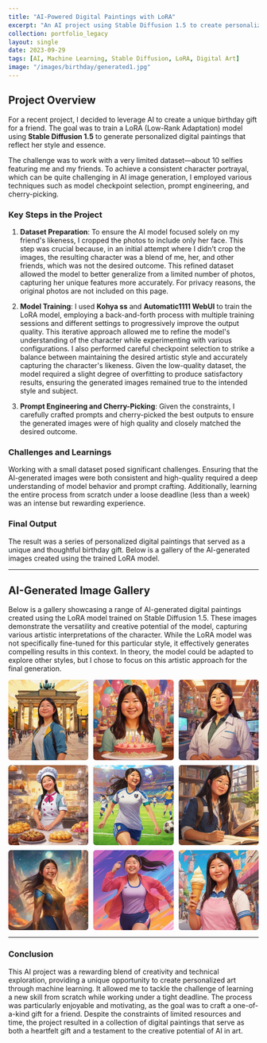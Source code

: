```yaml
---
title: "AI-Powered Digital Paintings with LoRA"
excerpt: "An AI project using Stable Diffusion 1.5 to create personalized digital paintings for a birthday gift."
collection: portfolio_legacy
layout: single
date: 2023-09-29
tags: [AI, Machine Learning, Stable Diffusion, LoRA, Digital Art]
image: "/images/birthday/generated1.jpg"
---
```


## Project Overview

For a recent project, I decided to leverage AI to create a unique birthday gift for a friend. The goal was to train a LoRA (Low-Rank Adaptation) model using **Stable Diffusion 1.5** to generate personalized digital paintings that reflect her style and essence.

The challenge was to work with a very limited dataset—about 10 selfies featuring me and my friends. To achieve a consistent character portrayal, which can be quite challenging in AI image generation, I employed various techniques such as model checkpoint selection, prompt engineering, and cherry-picking.

### Key Steps in the Project

1. **Dataset Preparation**: To ensure the AI model focused solely on my friend's likeness, I cropped the photos to include only her face. This step was crucial because, in an initial attempt where I didn't crop the images, the resulting character was a blend of me, her, and other friends, which was not the desired outcome. This refined dataset allowed the model to better generalize from a limited number of photos, capturing her unique features more accurately. For privacy reasons, the original photos are not included on this page.
   
2. **Model Training**: I used **Kohya ss** and **Automatic1111 WebUI** to train the LoRA model, employing a back-and-forth process with multiple training sessions and different settings to progressively improve the output quality. This iterative approach allowed me to refine the model's understanding of the character while experimenting with various configurations. I also performed careful checkpoint selection to strike a balance between maintaining the desired artistic style and accurately capturing the character's likeness. Given the low-quality dataset, the model required a slight degree of overfitting to produce satisfactory results, ensuring the generated images remained true to the intended style and subject.

3. **Prompt Engineering and Cherry-Picking**: Given the constraints, I carefully crafted prompts and cherry-picked the best outputs to ensure the generated images were of high quality and closely matched the desired outcome.

### Challenges and Learnings

Working with a small dataset posed significant challenges. Ensuring that the AI-generated images were both consistent and high-quality required a deep understanding of model behavior and prompt crafting. Additionally, learning the entire process from scratch under a loose deadline (less than a week) was an intense but rewarding experience.

### Final Output

The result was a series of personalized digital paintings that served as a unique and thoughtful birthday gift. Below is a gallery of the AI-generated images created using the trained LoRA model.

---

## AI-Generated Image Gallery

Below is a gallery showcasing a range of AI-generated digital paintings created using the LoRA model trained on Stable Diffusion 1.5. These images demonstrate the versatility and creative potential of the model, capturing various artistic interpretations of the character. While the LoRA model was not specifically fine-tuned for this particular style, it effectively generates compelling results in this context. In theory, the model could be adapted to explore other styles, but I chose to focus on this artistic approach for the final generation.

<div class="gallery">
  <!-- AI Generated Images -->
  <a href="/images/birthday/generated1.jpg">
    <img src="/images/birthday/generated1.jpg" alt="AI Generated Image 1" style="width:100%">
  </a>
  <a href="/images/birthday/generated2.jpg">
    <img src="/images/birthday/generated2.jpg" alt="AI Generated Image 2" style="width:100%">
  </a>
  <a href="/images/birthday/generated3.jpg">
    <img src="/images/birthday/generated3.jpg" alt="AI Generated Image 3" style="width:100%">
  </a>
  <a href="/images/birthday/generated4.jpg">
    <img src="/images/birthday/generated4.jpg" alt="AI Generated Image 4" style="width:100%">
  </a>
  <a href="/images/birthday/generated5.jpg">
    <img src="/images/birthday/generated5.jpg" alt="AI Generated Image 5" style="width:100%">
  </a>
  <a href="/images/birthday/generated6.jpg">
    <img src="/images/birthday/generated6.jpg" alt="AI Generated Image 6" style="width:100%">
  </a>
  <a href="/images/birthday/generated7.jpg">
    <img src="/images/birthday/generated7.jpg" alt="AI Generated Image 7" style="width:100%">
  </a>
  <a href="/images/birthday/generated8.jpg">
    <img src="/images/birthday/generated8.jpg" alt="AI Generated Image 8" style="width:100%">
  </a>
  <a href="/images/birthday/generated9.jpg">
    <img src="/images/birthday/generated9.jpg" alt="AI Generated Image 9" style="width:100%">
  </a>
</div>

<style>
.gallery {
  display: flex;
  flex-wrap: wrap;
  gap: 10px;
}

.gallery a, .gallery .video-item {
  flex: 1 1 calc(33% - 10px);
  box-sizing: border-box;
  display: block;
  overflow: hidden;
  border-radius: 5px;
  transition: transform 0.3s ease;
}

.gallery a:hover, .gallery .video-item:hover {
  transform: scale(1.05);
}

.gallery img {
  width: 100%;
  height: auto;
  display: block;
  border-radius: 5px;
}
</style>

---

### Conclusion

This AI project was a rewarding blend of creativity and technical exploration, providing a unique opportunity to create personalized art through machine learning. It allowed me to tackle the challenge of learning a new skill from scratch while working under a tight deadline. The process was particularly enjoyable and motivating, as the goal was to craft a one-of-a-kind gift for a friend. Despite the constraints of limited resources and time, the project resulted in a collection of digital paintings that serve as both a heartfelt gift and a testament to the creative potential of AI in art.
